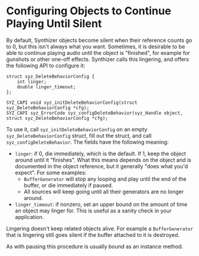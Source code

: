 # Configuring Objects to Continue Playing Until Silent

By default, Synthizer objects become silent when their reference counts go to 0,
but this isn't always what you want.  Sometimes, it is desirable to be able to
continue playing audio until the object is "finished", for example for gunshots
or other one-off effects.  Synthizer calls this lingering, and offers the
following API to configure it:

```
struct syz_DeleteBehaviorConfig {
    int linger;
    double linger_timeout;
};

SYZ_CAPI void syz_initDeleteBehaviorConfig(struct syz_DeleteBehaviorConfig *cfg);
SYZ_CAPI syz_ErrorCode syz_configDeleteBehavior(syz_Handle object, struct syz_DeleteBehaviorConfig *cfg);
```

To use it, call `syz_initDeleteBehaviorConfig` on an empty
`syz_DeleteBehaviorConfig` struct, fill out the struct, and call
`syz_configDeleteBehavior`.  The fields have the following meaning:

- `linger`: if 0, die immediately, which is the default.  If 1, keep the object
  around until it "finishes".  What this means depends on the object and is
  documented in the object reference, but it generally "does what you'd expect".
  For some examples:
  - `BufferGenerator` will stop any looping and play until the end of the
    buffer, or die immediately if paused.
  - All sources will keep going until all their generators are no longer around.
- `linger_timeout`: if nonzero, set an upper bound on the amount of time an
  object may linger for.  This is useful as a sanity check in your application.

Lingering doesn't keep related objects alive.  For example a `BufferGenerator`
that is lingering still goes silent if the buffer attached to it is destroyed.

As with pausing this procedure is usually bound as an instance method.